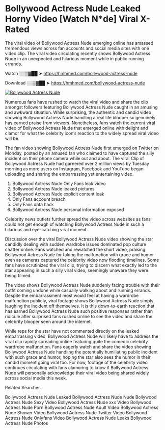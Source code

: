 ﻿# Bollywood Actress Nude Leaked Horny Video [Watch N*de] Viral X-Rated

The viral video of ﻿Bollywood Actress Nude emerging online has amassed tremendous views across fan accounts and social media sites with one video clip. The viral video circulating recently shows ﻿Bollywood Actress Nude in an unexpected and hilarious moment while in public running errands. 

Watch ░░▒▓██ ➤ https://hmhmed.com/bollywood-actress-nude

Download ░░▒▓██ ➤ https://hmhmed.com/bollywood-actress-nude

[![Bollywood Actress Nude](https://i.imgur.com/dJHk4Zq.gif)](https://hmhmed.com/bollywood-actress-nude)

Numerous fans have rushed to watch the viral video and share the clip amongst followers featuring ﻿Bollywood Actress Nude caught in an amusing and awkward situation. While surprising, the authentic and candid video showing ﻿Bollywood Actress Nude handling a real life blooper so genuinely has earned praise from viewers. Nonetheless, fans watch the current viral video of ﻿Bollywood Actress Nude that emerged online with delight and clamor for what the celebrity icon’s reaction to the widely spread viral video will be.

The fan video showing ﻿Bollywood Actress Nude first emerged on Twitter on Monday, posted by an amused fan who claimed to have captured the silly incident on their phone camera while out and about. The viral Clip of ﻿Bollywood Actress Nude had garnered over 2 million views by Tuesday morning as more users on Instagram, Facebook and YouTube began uploading and sharing the embarrassing yet entertaining video. 

1. ﻿Bollywood Actress Nude Only Fans leak video
2. ﻿Bollywood Actress Nude leaked pictures
3. ﻿Bollywood Actress Nude explicit content leak
4. Only Fans account breach
5. Only Fans data hack
6. ﻿Bollywood Actress Nude personal information exposed

Celebrity news outlets further spread the video across websites as fans could not get enough of watching ﻿Bollywood Actress Nude in such a hilarious and eye-catching viral moment. 

Discussion over the viral ﻿Bollywood Actress Nude video showing the star candidly dealing with sudden wardrobe issues dominated pop culture chatter online. Fans watched and rewatched the short video, praising ﻿Bollywood Actress Nude for taking the malfunction with grace and humor even as cameras captured the celebrity video now flooding timelines. Some fans have scrutinized the viral clip, trying to discern what exactly led to the star appearing in such a silly viral video, seemingly unaware they were being filmed.

The video shows ﻿Bollywood Actress Nude suddenly facing trouble with their outfit coming undone while casually walking about and running errands. Despite the embarrassment most would feel at having a wardrobe malfunction publicly, viral footage shows ﻿Bollywood Actress Nude simply laughing the incident off themselves. It is this down-to-earth reaction that has earned ﻿Bollywood Actress Nude such positive responses rather than ridicule after surprised fans rushed online to see the video and share the celebrity blooper seen around the internet.  

While reps for the star have not commented directly on the leaked embarrassing video, ﻿Bollywood Actress Nude will likely have to address the viral clip rapidly spreading online featuring quite the comedic celebrity wardrobe malfunction. Fans eagerly watch and share the video showing ﻿Bollywood Actress Nude handling the potentially humiliating public incident with such grace and humor, hoping the star also sees the humor in their candid moment going viral too. For now, footage of the celebrity video continues circulating with fans clamoring to know if ﻿Bollywood Actress Nude will personally acknowledge their viral video being shared widely across social media this week.

Related Searches

﻿Bollywood Actress Nude Leaked
﻿Bollywood Actress Nude Nude
﻿Bollywood Actress Nude Sexy Video
﻿Bollywood Actress Nude xxx Video
﻿Bollywood Actress Nude Porn
﻿Bollywood Actress Nude Adult Video
﻿Bollywood Actress Nude Shower Video
﻿Bollywood Actress Nude Twitter Video
﻿Bollywood Actress Nude Onlyfans Video
﻿Bollywood Actress Nude Leaks
﻿Bollywood Actress Nude Photos